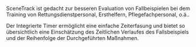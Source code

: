 SceneTrack ist gedacht zur besseren Evaluation von Fallbeispielen bei dem Training von Rettungsdienstpersonal, Ersthelfern, Pflegefachpersonal, o.ä..

Der Integrierte Timer ermöglicht eine einfache Zeiterfasung und bietet so übersichtlich eine Einschätzung des Zeitlichen Verlaufes des Fallsbeispiels und der Reihenfolge der Durchgeführten Maßnahmen.
